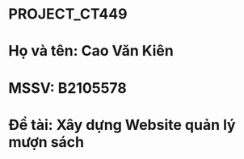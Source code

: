 # PROJECT_CT449

# Họ và tên: Cao Văn Kiên

# MSSV: B2105578

# Đề tài: Xây dựng Website quản lý mượn sách
